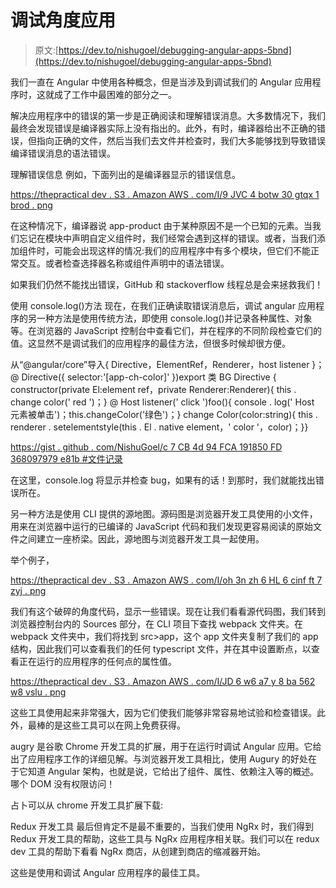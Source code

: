 # 调试角度应用

> 原文:[https://dev.to/nishugoel/debugging-angular-apps-5bnd](https://dev.to/nishugoel/debugging-angular-apps-5bnd)

我们一直在 Angular 中使用各种概念，但是当涉及到调试我们的 Angular 应用程序时，这就成了工作中最困难的部分之一。

解决应用程序中的错误的第一步是正确阅读和理解错误消息。大多数情况下，我们最终会发现错误是编译器实际上没有指出的。此外，有时，编译器给出不正确的错误，但指向正确的文件，然后当我们去文件并检查时，我们大多能够找到导致错误编译错误消息的语法错误。

理解错误信息
例如，下面列出的是编译器显示的错误信息。

[https://thepractical dev . S3 . Amazon AWS . com/I/9 JVC 4 botw 30 gtqx 1 brod . png](https://thepracticaldev.s3.amazonaws.com/i/9jvc4botw30gtqx1brod.png)

在这种情况下，编译器说 app-product 由于某种原因不是一个已知的元素。当我们忘记在模块中声明自定义组件时，我们经常会遇到这样的错误。或者，当我们添加组件时，可能会出现这样的情况:我们的应用程序中有多个模块，但它们不能正常交互。或者检查选择器名称或组件声明中的语法错误。

如果我们仍然不能找出错误，GitHub 和 stackoverflow 线程总是会来拯救我们！

使用 console.log()方法
现在，在我们正确读取错误消息后，调试 angular 应用程序的另一种方法是使用传统方法，即使用 console.log()并记录各种属性、对象等。在浏览器的 JavaScript 控制台中查看它们，并在程序的不同阶段检查它们的值。这显然不是调试我们的应用程序的最佳方法，但很多时候却很方便。

从“@angular/core”导入{ Directive，ElementRef，Renderer，host listener }；@ Directive({ selector:'[app-ch-color]' })export 类 BG Directive { constructor(private El:element ref，private Renderer:Renderer){ this . change color(' red ')；} @ Host listener(' click ')foo(){ console . log(' Host 元素被单击')；this.changeColor('绿色')；} change Color(color:string){ this . renderer . setelementstyle(this . El . native element，' color '，color)；}}

[https://gist . github . com/NishuGoel/c 7 CB 4d 94 FCA 191850 FD 368097979 e81b #文件记录](https://gist.github.com/NishuGoel/c7cb4d94fca191850fd368097979e81b#file-logging)

在这里，console.log 将显示并检查 bug，如果有的话！到那时，我们就能找出错误所在。

另一种方法是使用 CLI 提供的源地图。源码图是浏览器开发工具使用的小文件，用来在浏览器中运行的已编译的 JavaScript 代码和我们发现更容易阅读的原始文件之间建立一座桥梁。因此，源地图与浏览器开发工具一起使用。

举个例子，

[https://thepractical dev . S3 . Amazon AWS . com/I/oh 3n zh 6 HL 6 cinf ft 7 zyj . png](https://thepracticaldev.s3.amazonaws.com/i/oh3nzh6hl6cinfft7zyj.png)

我们有这个破碎的角度代码，显示一些错误。现在让我们看看源代码图，我们转到浏览器控制台内的 Sources 部分，在 CLI 项目下查找 webpack 文件夹。在 webpack 文件夹中，我们将找到 src>app，这个 app 文件夹复制了我们的 app 结构，因此我们可以查看我们的任何 typescript 文件，并在其中设置断点，以查看正在运行的应用程序的任何点的属性值。

[https://thepractical dev . S3 . Amazon AWS . com/I/JD 6 w6 a7 y 8 ba 562 w8 vslu . png](https://thepracticaldev.s3.amazonaws.com/i/jd6w6a7y8ba562w8vslu.png)

这些工具使用起来非常强大，因为它们使我们能够非常容易地试验和检查错误。此外，最棒的是这些工具可以在网上免费获得。

augry 是谷歌 Chrome 开发工具的扩展，用于在运行时调试 Angular 应用。它给出了应用程序工作的详细见解。与浏览器开发工具相比，使用 Augury 的好处在于它知道 Angular 架构，也就是说，它给出了组件、属性、依赖注入等的概述。哪个 DOM 没有权限访问！

占卜可以从 chrome 开发工具扩展下载:

Redux 开发工具
最后但肯定不是最不重要的，当我们使用 NgRx 时，我们得到 Redux 开发工具的帮助，这些工具与 NgRx 应用程序相关联。我们可以在 redux dev 工具的帮助下看看 NgRx 商店，从创建到商店的缩减器开始。

这些是使用和调试 Angular 应用程序的最佳工具。